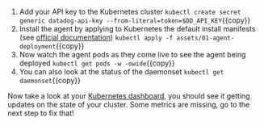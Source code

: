 1. Add your API key to the Kubernetes cluster
`kubectl create secret generic datadog-api-key --from-literal=token=$DD_API_KEY`{{copy}}
1. Install the agent by applying to Kubernetes the default install manifests
(see [official documentation](https://docs.datadoghq.com/agent/kubernetes/daemonset_setup/))
`kubectl apply -f assets/01-agent-deployment`{{copy}}
1. Now watch the agent pods as they come live to see the agent being deployed
`kubectl get pods -w -owide`{{copy}}
1. You can also look at the status of the daemonset
`kubectl get daemonset`{{copy}}

Now take a look at your [Kubernetes dashboard](https://app.datadoghq.com/screen/integration/86), you should see it getting updates
on the state of your cluster. Some metrics are missing, go to the next step to
fix that!
